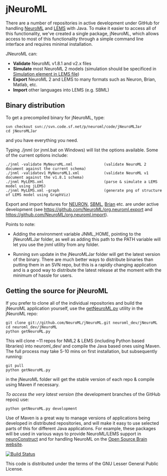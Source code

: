 jNeuroML
========

There are a number of repositories in active development under GitHub for handling [NeuroML](https://github.com/NeuroML) 
and [LEMS](https://github.com/LEMS) with Java. To make it easier to access all of this functionality, we've created a single package, jNeuroML, which allows access to most of this functionality through a simple command line interface and requires minimal installation. 

JNeuroML can:

- **Validate** NeuroML v1.8.1 and v2.x files
- **Simulate** most NeuroML 2 models (simulation should be specificed in [Simulation element in LEMS file](https://github.com/NeuroML/NeuroML2/blob/master/LEMSexamples/LEMS_NML2_Ex5_DetCell.xml))
- **Export** NeuroML 2 and LEMS to many formats such as Neuron, Brian, Matlab, etc.
- **Import** other languages into LEMS (e.g. SBML)

Binary distribution
-------------------

To get a precompiled binary for jNeuroML, type:

    svn checkout svn://svn.code.sf.net/p/neuroml/code/jNeuroMLJar
    cd jNeuroMLJar

and you have everything you need.

Typing ./jnml (or jnml.bat on Windows) will list the options available. Some of the current options include:

    ./jnml -validate MyNeuroML.nml              (validate NeuroML 2 document against the current schema)
    ./jnml -validatev1 MyNeuroML1.xml           (validate NeuroML v1 document against the v1.8.1 schema)
    ./jnml MyLEMS.xml                           (parse & simulate a LEMS model using jLEMS)
    ./jnml MyLEMS.xml -graph                    (generate png of structure of LEMS model using GraphViz)

Export and import features for [NEURON](http://www.neuron.yale.edu/neuron/), [SBML](http://sbml.org), 
[Brian](http://www.briansimulator.org/) etc. are under active development (see https://github.com/NeuroML/org.neuroml.export 
and https://github.com/NeuroML/org.neuroml.import).

Points to note:

- Adding the environment variable JNML_HOME, pointing to the jNeuroMLJar folder, as well as adding this path to the PATH variable will let you use the jnml utility from any folder.

- Running svn update in the jNeuroMLJar folder will get the latest version of the binary. There are much better ways to distribute binaries than putting them in an SVN repo, but this is a rapidly changing application and is a good way to distribute the latest release at the moment with the minimum of hassle for users.


Getting the source for jNeuroML
-------------------------------

If you prefer to clone all of the individual repositories and build the jNeuroML application yourself, 
use the [getNeuroML.py](https://github.com/NeuroML/jNeuroML/blob/master/getNeuroML.py) utility in the jNeuroML repo:

    git clone git://github.com/NeuroML/jNeuroML.git neuroml_dev/jNeuroML
    cd neuroml_dev/jNeuroML
    python getNeuroML.py

This will clone ~11 repos for NML2 & LEMS (including Python based libraries) into neuroml_dev/ and compile 
the Java based ones using Maven. The full process may take 5-10 mins on first installation, but subsequently running:

    git pull
    python getNeuroML.py

in the jNeuroML folder will get the stable version of each repo & compile using Maven if necessary. 

*To access the very latest version* (the development branches of the GitHub repos) use:

    python getNeuroML.py development

Use of Maven is a great way to manage versions of applications being developed in distributed repositories, 
and will make it easy to use selected parts of this for different Java applications. For example, these packages 
will be used in various ways to provide NeuroML/LEMS support in [neuroConstruct](http://www.neuroConstruct.org) and for handling NeuroML on the 
[Open Source Brain website](http://www.OpenSourceBrain.org).

[![Build Status](https://travis-ci.org/NeuroML/jNeuroML.png?branch=master)](https://travis-ci.org/NeuroML/jNeuroML)

This code is distributed under the terms of the GNU Lesser General Public License.







